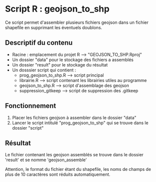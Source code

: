 # Script R : geojson_to_shp

Ce script permet d'assembler plusieurs fichiers geojson dans un fichier shapefile en supprimant les éventuels doublons.

## Descriptif du contenu

* Racine : emplacement du projet R --> "GEOJSON_TO_SHP.Rproj"
* Un dossier "data" pour le stockage des fichiers a assemblés
* Un dossier "result" pour le stockage du résultat
* Un dosssier script qui contient :
  * prog_geojson_to_shp.R --> script principal
  * librairie.R --> script contenant les librairies utiles au programme
  * geojson_to_shp.R --> script d'assemblage des geojson
  * suppression_gitkeep --> script de suppression des .gitkeep

## Fonctionnement

1. Placer les fichiers geojson à assembler dans le dossier "data"
2. Lancer le script intitulé "prog_geojson_to_shp" qui se trouve dans le dossier "script"

## Résultat

Le fichier contenant les geojson assemblés se trouve dans le dossier 'result' et se nomme 'geojson_assemble'

Attention, le format du fichier étant du shapefile, les noms de champs de plus de 10 caractères sont réduits automatiquement.
